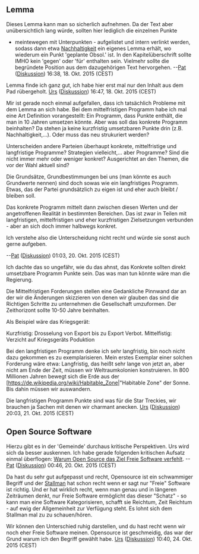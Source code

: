 Lemma
-----

Dieses Lemma kann man so sicherlich aufnehmen. Da der Text aber
unübersichtlich lang würde, sollten hier lediglich die einzelnen Punkte
- meintewegen mit Unterpunkten - aufgelistet und intern verlinkt werden,
sodass dann etwa [Nachhaltigkeit](/wiki/Nachhaltigkeit.md) ein eigenes
Lemma erhält, wo wiederum ein Punkt 'geplante Obsol.' ist. In den
Kapitelüberschrift sollte IMHO kein 'gegen' oder 'für' enthalten sein.
Vielmehr sollte die begründete Position aus dem dazugehörigen Text
hervorgehen. --[Pat](/wiki/Benutzer:Pat.md)
([Diskussion](/wiki/Benutzer_Diskussion:Pat.md)) 16:38, 18. Okt. 2015
(CEST)

Lemma finde ich ganz gut, ich habe hier erst mal nur den Inhalt aus dem
Pad rübergeholt. [Urs](/wiki/Benutzer:Urs.md)
([Diskussion](/wiki/Benutzer_Diskussion:Urs.md)) 16:47, 18. Okt. 2015
(CEST)

Mir ist gerade noch einmal aufgefallen, dass ich tatsächlich Probleme
mit dem Lemma an sich habe. Bei dem mittelfristigen Programm habe ich
mal eine Art Definition vorangestellt: Ein Programm, dass Punkte
enthält, die man in 10 Jahren umsetzen könnte. Aber was soll das
konkrete Programm beinhalten? Da stehen ja keine kurzfristig umsetzbaren
Punkte drin (z.B. Nachhaltigkeit,...). Oder muss das neu strukuriert
werden?

Unterscheiden andere Parteien überhaupt konkrete, mittelfristige und
langfristige Programme? Strategien vielleicht,... aber Programme? Sind
die nicht immer mehr oder weniger konkret? Ausgerichtet an den Themen,
die vor der Wahl aktuell sind?

Die Grundsätze, Grundbestimmungen bei uns (man könnte es auch Grundwerte
nennen) sind doch sowas wie ein langfristiges Programm. Etwas, das der
Partei grundsätzlich zu eigen ist und eher auch bleibt / bleiben soll.

Das konkrete Programm mittelt dann zwischen diesen Werten und der
angetroffenen Realität in bestimmten Bereichen. Das ist zwar in Teilen
mit langfristigen, mittelfristigen und eher kurzfristigen Zielsetzungen
verbunden - aber an sich doch immer halbwegs konkret.

Ich verstehe also die Unterscheidung nicht recht und würde sie sonst
auch gerne aufgeben.

--[Pat](/wiki/Benutzer:Pat.md)
([Diskussion](/wiki/Benutzer_Diskussion:Pat.md)) 01:03, 20. Okt. 2015
(CEST)

Ich dachte das so ungefähr, wie du das ahnst, das Konkrete sollten
direkt umsetzbare Programm Punkte sein. Das was man tun könnte wäre man
die Regierung.

Die Mittelfristigen Forderungen stellen eine Gedankliche Pinnwand dar an
der wir die Änderungen skizzieren von denen wir glauben das sind die
Richtigen Schritte zu unternehmen die Gesellschaft umzuformen. Der
Zeithorizont sollte 10-50 Jahre beinhalten.

Als Beispiel wäre das Kriegsgerät:

Kurzfristig: Drosselung von Export bis zu Export Verbot. Mittelfistig:
Verzicht auf Kriegsgeräts Poduktion

Bei den langfristigen Programm denke ich sehr langfristig, bin noch
nicht dazu gekommen es zu exemplarisieren. Mein erstes Exemplar einer
solchen Forderung wäre etwa: Langfristig, das heißt sehr lange von jetzt
an, aber nicht am Ende der Zeit, müssen wir Weltraumkolonien
konstruieren. In 800 Millionen Jahren bewegt sich die Erde aus der
\[<https://de.wikipedia.org/wiki/Habitable_Zone>\|"Habitable Zone" der
Sonne. Bis dahin müssen wir auswandern.

Die langfristigen Programm Punkte sind was für die Star Treckies, wir
brauchen ja Sachen mit denen wir charmant anecken.
[Urs](/wiki/Benutzer:Urs.md)
([Diskussion](/wiki/Benutzer_Diskussion:Urs.md)) 20:03, 21. Okt. 2015
(CEST)

Open Source Software
--------------------

Hierzu gibt es in der 'Gemeinde' durchaus kritische Perspektiven. Urs
wird sich da besser auskennen. Ich habe gerade folgenden kritischen
Aufsatz einmal überflogen: [Warum Open Source das Ziel Freie Software
verfehlt](http://www.gnu.org/philosophy/open-source-misses-the-point.de.html).
--[Pat](/wiki/Benutzer:Pat.md)
([Diskussion](/wiki/Benutzer_Diskussion:Pat.md)) 00:46, 20. Okt. 2015
(CEST)

Da hast du sehr gut aufgepasst und recht, Opensource ist ein schwammiger
Begriff und der [
Stallman](https://de.wikipedia.org/wiki/Richard_Stallman.md) hat
schon recht wenn er sagt nur "Freie" Software ist richtig. Und er hat
wirklich recht, wenn man genau und in längeren Zeiträumen denkt, nur
Freie Software ermöglicht das dieser "Schatz" - so kann man eine
Software Kategorisieren, schafft sie Reichtum, Zeit Reichtum - auf ewig
der Allgemeinheit zur Verfügung steht. Es lohnt sich dem Stallman mal zu
zu schauen/hören.

Wir können den Unterschied ruhig darstellen, und du hast recht wenn wir
noch eher Freie Software meinen. Opensource ist geschmeidig, das war der
Grund warum ich den Begriff gewählt habe. [Urs](/wiki/Benutzer:Urs.md)
([Diskussion](/wiki/Benutzer_Diskussion:Urs.md)) 10:40, 24. Okt. 2015
(CEST)
